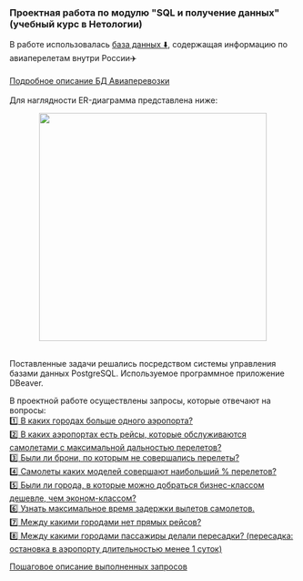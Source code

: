 <h3>Проектная работа по модулю "SQL и получение данных" (учебный курс в Нетологии)</h3>

В работе использовалась <a href="https://edu.postgrespro.ru/demo_big.zip" target="_blank">база данных :arrow_down:</a>, содержащая информацию по авиаперелетам внутри России:airplane:<br>
<br>
<a href="https://docs.google.com/document/d/1G3gneIaHTboDp5hFIJpl62flqH8RLuHSQbiLZzzPL4o" target="_blank">Подробное описание БД Авиаперевозки</a><br>
<br>
Для наглядности ER-диаграмма представлена ниже: <br>

<div align="center"><img src="https://user-images.githubusercontent.com/63310859/185212928-7bcd3160-c2cb-4ae7-9578-e6f69cf34b0d.png" height="400"/></div><br>

Поставленные задачи решались посредством системы управления базами данных PostgreSQL. Используемое программное приложение DBeaver.<br>

В проектной работе осуществлены запросы, которые отвечают на вопросы:<br>
<a href="https://github.com/janesheshera/Air_flights_SQL/blob/main/1_qty_airports.sql" target="_blank"> :one: В каких городах больше одного аэропорта?</a><br>
<a href="https://github.com/janesheshera/Air_flights_SQL/blob/main/2_max_fly_distance.sql" target="_blank"> :two: В каких аэропортах есть рейсы, которые обслуживаются самолетами с максимальной дальностью перелетов?</a><br>
<a href="https://github.com/janesheshera/Air_flights_SQL/blob/main/3_booking_but_not_fly.sql" target="_blank"> :three: Были ли брони, по которым не совершались перелеты?</a><br>
<a href="https://github.com/janesheshera/Air_flights_SQL/blob/main/4_fly_procent.sql" target="_blank"> :four: Самолеты каких моделей совершают наибольший % перелетов?</a><br>
<a href="https://github.com/janesheshera/Air_flights_SQL/blob/main/5_business_expensive.sql" target="_blank"> :five: Были ли города, в которые можно добраться бизнес-классом дешевле, чем эконом-классом?</a><br>
<a href="https://github.com/janesheshera/Air_flights_SQL/blob/main/6_delay_aircrafts.sql" target="_blank"> :six: Узнать максимальное время задержки вылетов самолетов.</a><br>
<a href="https://github.com/janesheshera/Air_flights_SQL/blob/main/7_qty_flights_in_one_ticket.sql" target="_blank"> :seven: Между какими городами нет прямых рейсов?</a><br>
<a href="https://github.com/janesheshera/Air_flights_SQL/blob/main/8_peresadki.sql" target="_blank"> :eight: Между какими городами пассажиры делали пересадки? (пересадка: остановка в аэропорту длительностью менее 1 суток)</a>

<a href="https://docs.google.com/document/d/12dGmYwjqpAy__lnjno1LQ9KXCBR_TESEtts4-BwfwUs" target="_blank"> Пошаговое описание выполненных запросов</a>
